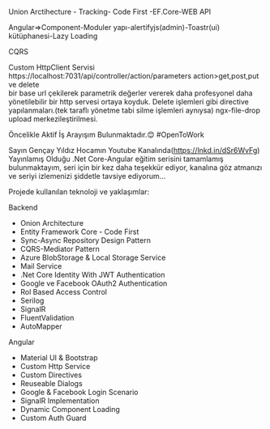 Union Arctihecture - Tracking- Code First -EF.Core-WEB API

Angular=>Component-Moduler yapı-alertifyjs(admin)-Toastr(ui)  kütüphanesi-Lazy Loading


CQRS

 Custom HttpClient Servisi https://localhost:7031/api/controller/action/parameters
action>get,post,put ve delete 	
bir base url çekilerek  parametrik değerler vererek daha profesyonel daha yönetilebilir bir http servesi ortaya koyduk.
Delete işlemleri gibi directive yapılanmaları.(tek taraflı yönetme tabi silme işlemleri aynıysa)
ngx-file-drop upload merkezileştirilmesi.



Öncelikle Aktif İş Arayışım Bulunmaktadır.😊 #OpenToWork

Sayın Gençay Yıldız Hocamın Youtube Kanalında(https://lnkd.in/dSr6WvFg) Yayınlamış Olduğu .Net Core-Angular eğitim serisini tamamlamış bulunmaktayım, seri için bir kez daha teşekkür ediyor, kanalına göz atmanızı ve seriyi izlemenizi şiddetle tavsiye ediyorum...






Projede kullanılan teknoloji ve yaklaşımlar:

Backend
- Onion Architecture
- Entity Framework Core - Code First
- Sync-Async Repository Design Pattern
- CQRS-Mediator Pattern
- Azure BlobStorage & Local Storage Service
- Mail Service
- .Net Core Identity With JWT Authentication
- Google ve Facebook OAuth2 Authentication
- Rol Based Access Control 
- Serilog
- SignalR
- FluentValidation
- AutoMapper

Angular 
- Material UI & Bootstrap 
- Custom Http Service
- Custom Directives
- Reuseable Dialogs
- Google & Facebook Login Scenario
- SignalR Implementation
- Dynamic Component Loading
- Custom Auth Guard
